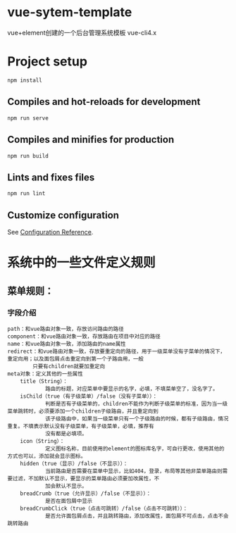 # vue-sytem-template
vue+element创建的一个后台管理系统模板
vue-cli4.x

# Project setup
```
npm install
```

## Compiles and hot-reloads for development
```
npm run serve
```

## Compiles and minifies for production
```
npm run build
```

## Lints and fixes files
```
npm run lint
```

## Customize configuration
See [Configuration Reference](https://cli.vuejs.org/config/).



# 系统中的一些文件定义规则
## 菜单规则：
### 字段介绍
    path：和vue路由对象一致，存放访问路由的路径
    component：和vue路由对象一致，存放路由在项目中对应的路径
    name：和vue路由对象一致，添加路由的name属性
    redirect：和vue路由对象一致，存放要重定向的路径，用于一级菜单没有子菜单的情况下，重定向用；以及面包屑点击重定向到第一个子路由用，一般
            只要有children就要加重定向
    meta对象：定义其他的一些属性
        title（String）：
                路由的标题，对应菜单中要显示的名字，必填，不填菜单空了，没名字了。
        isChild（true（有子级菜单）/false（没有子菜单））：
                判断是否有子级菜单的，children不能作为判断子级菜单的标准，因为当一级菜单跳转时，必须要添加一个children子级路由，并且重定向到
                该子级路由中，如果当一级菜单只有一个子级路由的时候，都有子级路由，情况重复。不填表示默认没有子级菜单，有子级菜单，必填，推荐有
                没有都是必填项。
        icon（String）：
                定义图标名称，目前使用的element的图标库名字，可自行更改，使用其他的方式也可以，添加就会显示图标。
        hidden（true（显示）/false（不显示））：
                当前路由是否需要在菜单中显示，比如404，登录，布局等其他非菜单路由则需要过滤，不加默认不显示，要显示的菜单路由必须要加改属性，不
                加会默认不显示。
        breadCrumb（true（允许显示）/false（不显示））：
                是否在面包屑中显示
        breadCrumbClick（true（点击可跳转）/false（点击不可跳转））：
                是否允许面包屑点击，并且跳转路由，添加改属性，面包屑不可点击，点击不会跳转路由

            


